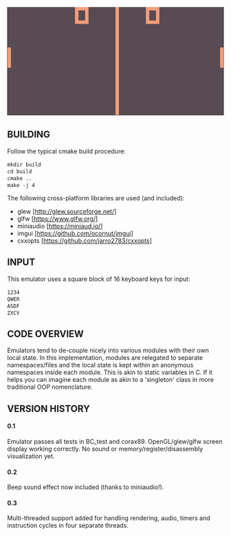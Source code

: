 ![](https://raw.githubusercontent.com/zmeadows/chip8/master/pong.PNG)

## BUILDING

Follow the typical cmake build procedure:

```
mkdir build
cd build
cmake ..
make -j 4
```

The following cross-platform libraries are used (and included):

* glew [http://glew.sourceforge.net/]
* glfw [https://www.glfw.org/]
* miniaudio [https://miniaud.io/]
* imgui [https://github.com/ocornut/imgui]
* cxxopts [https://github.com/jarro2783/cxxopts]

## INPUT

This emulator uses a square block of 16 keyboard keys for input:

```
1234
QWER
ASDF
ZXCV
```

## CODE OVERVIEW

Emulators tend to de-couple nicely into various modules with their own local state. In this implementation, modules are relegated to separate namespaces/files and the local state is kept within an anonymous namespaces inside each module. This is akin to static variables in C. If it helps you can imagine each module as akin to a 'singleton' class in more traditional OOP nomenclature.

## VERSION HISTORY

#### 0.1
Emulator passes all tests in BC_test and corax89.
OpenGL/glew/glfw screen display working correctly.
No sound or memory/register/disassembly visualization yet.

#### 0.2
Beep sound effect now included (thanks to miniaudio!).

#### 0.3
Multi-threaded support added for handling rendering, audio, timers and instruction cycles in four separate threads.
